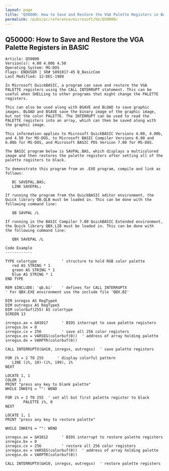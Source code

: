 ```yaml
---
layout: page
title: "Q50000: How to Save and Restore the VGA Palette Registers in BASIC"
permalink: /pubs/pc/reference/microsoft/kb/Q50000/
---
```


## Q50000: How to Save and Restore the VGA Palette Registers in BASIC

	Article: Q50000
	Version(s): 4.00 4.00b 4.50
	Operating System: MS-DOS
	Flags: ENDUSER | SR# S891017-45 B_BasicCom
	Last Modified: 12-DEC-1989
	
	In Microsoft QuickBASIC, a program can save and restore the VGA
	PALETTE registers using the CALL INTERRUPT statement. This can be
	useful when SHELLing to other programs that might change the PALETTE
	registers.
	
	This can also be used along with BSAVE and BLOAD to save graphic
	images. BLOAD and BSAVE save the binary image of the graphic image,
	but not the color PALETTE. The INTERRUPT can be used to read the
	PALETTE registers into an array, which can then be saved along with
	the graphic image.
	
	This information applies to Microsoft QuickBASIC Versions 4.00, 4.00b,
	and 4.50 for MS-DOS, to Microsoft BASIC Compiler Versions 6.00 and
	6.00b for MS-DOS, and Microsoft BASIC PDS Version 7.00 for MS-DOS.
	
	The BASIC program below is SAVPAL.BAS, which displays a multicolored
	image and then restores the palette registers after setting all of the
	palette registers to black.
	
	To demonstrate this program from an .EXE program, compile and link as
	follows:
	
	   BC SAVEPAL.BAS;
	   LINK SAVEPAL;
	
	If running the program from the QuickBASIC editor environment, the
	Quick library QB.QLB must be loaded in. This can be done with the
	following command line:
	
	   QB SAVPAL /L
	
	If running in the BASIC Compiler 7.00 QuickBASIC Extended environment,
	the Quick library QBX.LIB must be loaded in. This can be done with
	the following command line:
	
	   QBX SAVEPAL /L
	
	Code Example
	------------
	
	TYPE colortype           ' structure to hold RGB color palette
	   red AS STRING * 1
	   green AS STRING * 1
	   blue AS STRING * 1
	END TYPE
	
	REM $INCLUDE: 'qb.bi'    ' defines for CALL INTERRUPTX
	' For QBX.EXE environment use the include file 'QBX.BI'
	
	DIM inregsx AS RegTypeX
	DIM outregsx AS RegTypeX
	DIM colorbuf(255) AS colortype
	SCREEN 13
	
	inregsx.ax = &H1017      ' BIOS interrupt to save palette registers
	inregsx.bx = 0
	inregsx.cx = 256         ' save all 256 color registers
	inregsx.es = VARSEG(colorbuf(0))  ' address of array holding palette
	inregsx.dx = VARPTR(colorbuf(0))
	
	CALL INTERRUPTX(&H10, inregsx, outregsx)  ' save palette registers
	
	FOR i% = 2 TO 255      ' display colorful pattern
	   LINE (i%, 10)-(i%, 199), i%
	NEXT
	
	LOCATE 1, 1
	COLOR 1
	PRINT "press any key to blank palette"
	WHILE INKEY$ = "": WEND
	
	FOR i% = 2 TO 255  ' set all but first palette register to black
	        PALETTE i%, 0
	NEXT
	
	LOCATE 1, 1
	PRINT "press any key to restore palette"
	
	WHILE INKEY$ = "": WEND
	
	inregsx.ax = &H1012      ' BIOS interrupt to restore palette registers
	inregsx.bx = 0
	inregsx.cx = 256         ' restore all 256 color registers
	inregsx.es = VARSEG(colorbuf(0))  ' address of array holding palette
	inregsx.dx = VARPTR(colorbuf(0))
	
	CALL INTERRUPTX(&H10, inregsx, outregsx)  ' restore palette registers
